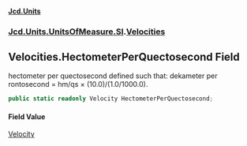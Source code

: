 #### [Jcd.Units](index 'index')
### [Jcd.Units.UnitsOfMeasure.SI](Jcd.Units.UnitsOfMeasure.SI 'Jcd.Units.UnitsOfMeasure.SI').[Velocities](Velocities 'Jcd.Units.UnitsOfMeasure.SI.Velocities')

## Velocities.HectometerPerQuectosecond Field

hectometer per quectosecond defined such that: dekameter per rontosecond = hm/qs × (10.0)/(1.0/1000.0).

```csharp
public static readonly Velocity HectometerPerQuectosecond;
```

#### Field Value
[Velocity](Velocity 'Jcd.Units.UnitTypes.Velocity')